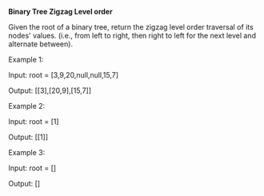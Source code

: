 **Binary Tree Zigzag Level order**

Given the root of a binary tree, return the zigzag level order traversal of its nodes' values. (i.e., from left to right, then right to left for the next level and alternate between). 

Example 1:

Input: root = [3,9,20,null,null,15,7]

Output: [[3],[20,9],[15,7]]


Example 2:

Input: root = [1]

Output: [[1]]


Example 3:

Input: root = []

Output: []
 

